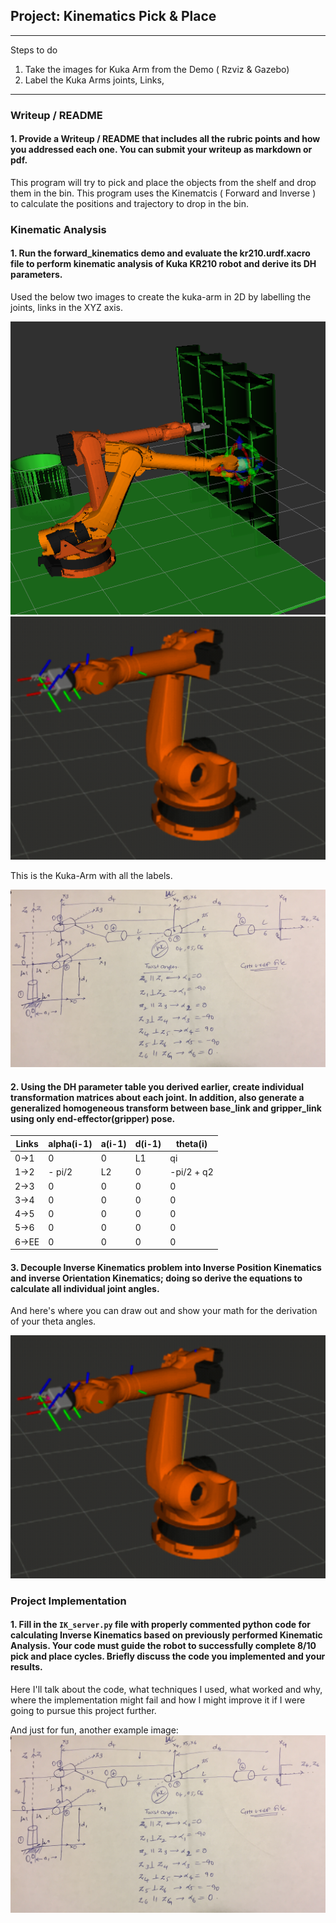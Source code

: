 
## Project: Kinematics Pick & Place
------
Steps to do 
1) Take the images for Kuka Arm from the Demo ( Rzviz & Gazebo)
2) Label the Kuka Arms joints, Links,
--------
### Writeup / README

#### 1. Provide a Writeup / README that includes all the rubric points and how you addressed each one.  You can submit your writeup as markdown or pdf.  

This program will try to pick and place the objects from the shelf and drop them in the bin.
This program uses the Kinematcis ( Forward and Inverse ) to calculate the positions and trajectory to drop in the bin.

[//]: # (Image References)

[image1]: ./images/Kuka-Arm1.PNG
[image2]: ./images/Kuka-Arm2.PNG
[image3]: ./images/Label-Kuka-Arm.jpg

### Kinematic Analysis
#### 1. Run the forward_kinematics demo and evaluate the kr210.urdf.xacro file to perform kinematic analysis of Kuka KR210 robot and derive its DH parameters.

Used the below two images to create the kuka-arm in 2D by labelling the joints, links in the XYZ axis.

![KukaArm-Rzviz][image1]     ![KukaArm-Rzviz][image2] 


This is the Kuka-Arm with all the labels.

![Labelled-Kuka-Arm-2D][image3] 



#### 2. Using the DH parameter table you derived earlier, create individual transformation matrices about each joint. In addition, also generate a generalized homogeneous transform between base_link and gripper_link using only end-effector(gripper) pose.

Links | alpha(i-1) | a(i-1) | d(i-1) | theta(i)
--- | --- | --- | --- | ---
0->1 | 0 | 0 | L1 | qi
1->2 | - pi/2 | L2 | 0 | -pi/2 + q2
2->3 | 0 | 0 | 0 | 0
3->4 |  0 | 0 | 0 | 0
4->5 | 0 | 0 | 0 | 0
5->6 | 0 | 0 | 0 | 0
6->EE | 0 | 0 | 0 | 0


#### 3. Decouple Inverse Kinematics problem into Inverse Position Kinematics and inverse Orientation Kinematics; doing so derive the equations to calculate all individual joint angles.

And here's where you can draw out and show your math for the derivation of your theta angles. 

![alt text][image2]

### Project Implementation

#### 1. Fill in the `IK_server.py` file with properly commented python code for calculating Inverse Kinematics based on previously performed Kinematic Analysis. Your code must guide the robot to successfully complete 8/10 pick and place cycles. Briefly discuss the code you implemented and your results. 


Here I'll talk about the code, what techniques I used, what worked and why, where the implementation might fail and how I might improve it if I were going to pursue this project further.  


And just for fun, another example image:
![alt text][image3]



